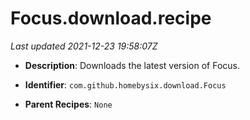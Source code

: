# Focus.download.recipe

_Last updated 2021-12-23 19:58:07Z_

- **Description**: Downloads the latest version of Focus.

- **Identifier**: `com.github.homebysix.download.Focus`

- **Parent Recipes**: `None`